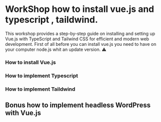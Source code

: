 # WorkShop how to install vue.js and  typescript , taildwind.
This workshop provides a step-by-step guide on installing and setting up Vue.js with TypeScript and Tailwind CSS for efficient and modern web development.
First of all before you can install vue.js you need to have on your computer node.js whit an update version. :warning:


### How to install Vue.js

### How to implement Typescript

### How to implement Taildwind

## Bonus how to implement headless WordPress with Vue.js
